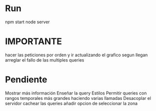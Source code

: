 # Run
npm start 
node server


# IMPORTANTE
hacer las peticiones por orden y ir actualizando el grafico segun llegan
arreglar el fallo de las multiples queries

# Pendiente
Mostrar más información
Enseñar la query
Estilos
Permitir queries con rangos temporales más grandes haciendo varias llamadas
Desacoplar el servidor
cachear las queries
añadir opcion de seleccionar la zona

